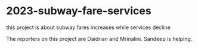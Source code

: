 # 2023-subway-fare-services
this project is about subway fares increases while services decline


The reporters on this project are Daidrian and Mrinalini. Sandeep is helping. 
